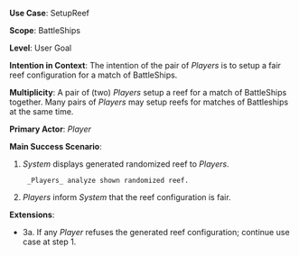 **Use Case**: SetupReef

**Scope**: BattleShips

**Level**: User Goal

**Intention in Context**: The intention of the pair of _Players_ is to setup a fair reef configuration for a match of BattleShips.

**Multiplicity**: A pair of (two) _Players_ setup a reef for a match of BattleShips together. Many pairs of _Players_ may setup reefs for matches of Battleships at the same time.

**Primary Actor**: _Player_

**Main Success Scenario**:

1. _System_ displays generated randomized reef to _Players_.

        _Players_ analyze shown randomized reef. 
2. _Players_ inform _System_ that the reef configuration is fair.

**Extensions**:

- 3a. If any _Player_ refuses the generated reef configuration; continue use case at step 1.
